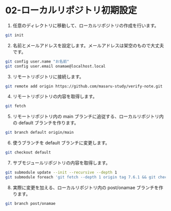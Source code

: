 # 02-ローカルリポジトリ初期設定

1.  任意のディレクトリに移動して、ローカルリポジトリの作成を行います。

```bash
git init
```

2.  名前とメールアドレスを設定します。メールアドレスは架空のもので大丈夫です。

```bash
git config user.name "お名前"
git config user.email onamae@localhost.local
```

3.  リモートリポジトリに接続します。

```bash
git remote add origin https://github.com/masaru-study/verify-note.git
```

4.  リモートリポジトリの内容を取得します。

```bash
git fetch
```

5.  リモートリポジトリ内の main ブランチに追従する、ローカルリポジトリ内の default ブランチを作ります。

```bash
git branch default origin/main
```

6.  使うブランチを default ブランチに変更します。

```bash
git checkout default
```

7.  サブモジュールリポジトリの内容を取得します。

```bash
git submodule update --init --recursive --depth 1
git submodule foreach 'git fetch --depth 1 origin tag 7.6.1 && git checkout 7.6.1'
```

8.  実際に変更を加える、ローカルリポジトリ内の post/onamae ブランチを作ります。

```bash
git branch post/onamae
```
